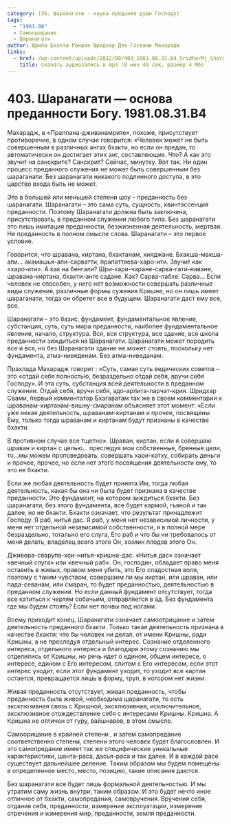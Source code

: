 ```yaml
---
category: (36. Шаранагати - наука предания души Господу)
tags:
  - "1981.08"
  - Самопредание
  - Шаранагати
author: Шрила Бхакти Ракшак Шридхар Дев-Госвами Махарадж
links:
  - href: /wp-content/uploads/2012/08/403_1981.08.31.B4_SridharMj_Sharanagati_osnova_predannosti_Bogu.mp3
    title: Скачать аудиозапись в mp3 (8 мин 49 сек, размер 4 Мб)
---
```


# 403. Шаранагати — основа преданности Богу. 1981.08.31.B4

Махарадж, в «Праппана-дживанамрите», похоже, присутствует противоречие, в одном случае говорится: «Человек может не быть совершенным в различных ангах бхакти, но если он предан, то автоматически он достигает этих анг, составляющих. Что? А как это звучит на санскрите? Санскрит? Сейчас, минутку. Вот так. Ни один процесс преданного служения не может быть совершенным без шараганати. Без шаранагати никакого подлинного доступа, в это царство входа быть не может.

Это в большей или меньшей степени шоу – преданность без шаранагати. Шаранагати – это сама суть, сущность, квинтэссенция преданности. Поэтому Шаранагати должна быть заключена, присутствовать, в преданном служении любого типа. Без шаранагати это лишь имитация преданности, безжизненная деятельность, мертвая. Не преданность в полном смысле слова. Шаранагати – это первое условие.

Говорится, что шравана, киртана, бхактанам, хияджане. Бхакша-макша-апи… акамашья-апи-сарватти, прапаттаева-харо-ити. Звучит как «харо-ити». А как на бенгали? Шри-хари-чаране-сарва-гати-наване, шравана-киртана, бхакти-анге садане. Как? Сарва-лабхе. Сарва… Если человек не способен, у него нет возможности совершать различные виды служения, различные формы сужения Кришне, но он лишь имеет шараганати, тогда он обретет все в будущем. Шаранагати даст ему все, все.

Шаранагати – это базис, фундамент, фундаментальное явление, субстанция, суть, суть мира преданности, наиболее фундаментальное явление, начало, структура. Вся, вся структура, все здание, вся школа преданности зиждиться на Шаранагати. Шаранагати может породить все и вся, но без Шаранагати здание не может стоять, поскольку нет фундамента, атма-ниведенам. Без атма-ниведанам.

Прахлада Махарадж говорит : «Суть, самая суть ведических советов – это «отдай себя полностью, безраздельно отдай себя, вручи себя Господу». И эта суть, субстанция всей деятельности в преданном служении. Отдай себя, вручи себя, адо-арпита-парчат-крия. Шридхар Свами, первый комментатор Бхагаватам так же в своем комментарии к шраванам-киртанам-вишну-смаранам объясняет этот момент: «Если уже некая деятельность, шраванам-киртанам и прочее, посвящены Ему, только тогда шраванам и киртанам будут признаны в качестве бхакти.

В противном случае все тщетно». Шраван, киртан, если я совершаю шраван и киртан с целью… преследуя мои собственные, бренные цели, то…мы можем проповедовать, совершать хари-катху, собирать деньги и прочее, прочее, но если нет этого посвящения деятельности ему, то это не бхакти.

Если же любая деятельность будет принята Им, тогда любая деятельность, какая бы она ни была будет признана в качестве преданности. Это фундамент, на котором зиждиться бхакти. Без шаранагати, без этого фундамента, все будет кармой, гьяной и так далее, но не бхакти. Бхакти означает, что результат принадлежит Господу. Я раб, нитья дас. Я раб, у меня нет независимой личности, у меня нет отдельной независимой собственности, я в полной мере безраздельно, тотально его слуга, Его раб и что бы ни требовалось от меня делать, владелец всего этого Он, хозяин плодов этого Он.

Дживера-сварупа-хои-нитья-кришна-дас. «Нитья дас» означает «вечный слуга» или «вечный раб». Он, господин, обладает право меня оставить в живых, правом меня убить, это Его сладостная воля, поэтому с таким чувством, совершаем ли мы киртан, или шраван, или пада-севанам, или смаран, то будет преданностью, деятельностью в преданном служении. Но если данный фундамент отсутствует, тогда все катиться к чертям собачьим, отправляется в ад. Без фундамента где мы будем стоять? Если нет почвы под ногами.

Всему приходит конец. Шаранагати означает самоотрицание и затем деятельность преданного бхакти. Только такая деятельность признана в качестве бхакти: что бы человек ни делал, от имени Кришны, ради Кришны, а не преследуя отдельный интерес. Сознание отделенного интереса, отдельного интереса и благодаря этому сознанию мы отделились от Кришны, но речь идет о едином, общем интересе, о интересе, едином с Его интересом, слитом с Его интересом, если этот интерес уходит, если этот фундамент уходит, то уходит все киртан остается, превращается лишь в форму, труп, в котором нет жизни.

Живая преданность отсутствует, живая преданность, чтобы преданность была живой, необходима шаранагати, то есть эксклюзивная связь с Кришной, эксклюзивная, исключительное, эксклюзивное отождествление себя с интересами Кришны. Кришна. А Кришна не отличен от гуру, вайшнавов, в этом смысле.

Самоорицание в крайней степени , и затем самопредание соответственно степени, степени этого человек будет благословлен. И это самопредание имеет так же специфические уникальные характеристики, шанта-раса, дасья-раса и так далее. И в каждой расе существует дальнейшее деление. Таким образом мы будем помещены в определенное место, место, позицию, такие описания даются.

Без шаранагати все будет лишь формальной деятельностью. И мы утратим саму жизнь внутри, таким образом. И это будет нечто иное отличное от бхакти, самопредания, самовручения. Вручения себя, отдания себя, преданности, измерение эксплуатации, измерение отречения и измерения мир, преданности, земля преданности.

